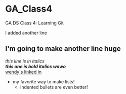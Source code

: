 # GA_Class4
GA DS Class 4: Learning Git

I added another line  
## I'm going to make another line huge  
*this line is in italics*  
***this one is bold italics wowo***  
[wendy's linked in](https://www.linkedin.com/in/wbyang/)  
* my favorite way to make lists!  
  * indented bullets are even better!  

